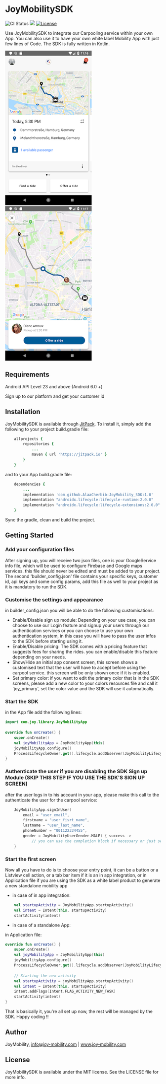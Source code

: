 # JoyMobilitySDK

![CI Status](https://api.travis-ci.org/travis-ci/travis-web.svg?branch=master)
[![](https://jitpack.io/v/AlaaCherbib/JoyMobility_SDK.svg)](https://jitpack.io/#AlaaCherbib/JoyMobility_SDK)
[![License](https://img.shields.io/cocoapods/l/JoyMobilitySDK.svg?style=flat)](https://cocoapods.org/pods/JoyMobilitySDK)

Use JoyMobilitySDK to integrate our Carpooling service within your own App.  You can also use it to have your own white label Mobility App with just few lines of Code. The SDK is fully written in Kotlin.

![Feed](https://github.com/AlaaCherbib/JoyMobilitySDK_Android/blob/master/doc-assets/feed.png)
![Details](https://github.com/AlaaCherbib/JoyMobilitySDK_Android/blob/master/doc-assets/details.png)

## Requirements
Android API Level 23 and above (Android 6.0 +)

Sign up to our platform and get your customer id

## Installation

JoyMobilitySDK is available through [JitPack](https://jitpack.io/). To install
it, simply add the following to your project build.gradle file:

```ruby
    allprojects {
        repositories {
            ...
            maven { url 'https://jitpack.io' }
        }
    }
```

and to your App build.gradle file:
```ruby
    dependencies { 
        ...
        implementation 'com.github.AlaaCherbib:JoyMobility_SDK:1.0'
        implementation "androidx.lifecycle:lifecycle-runtime:2.0.0"
        implementation "androidx.lifecycle:lifecycle-extensions:2.0.0"
    }
```
Sync the gradle, clean and build the project.

## Getting Started

### Add your configuration files
After signing up, you will receive two json files, one is your GoogleService info file, which will be used to configure Firebase and Google maps services. this file should never be edited and must be added to your project. The second 'builder_config.json' file contains your specific keys, customer id, api keys and some config params, add this file as well to your project as it is mandatory to run the SDK.

### Customise the settings and appearance
in builder_config.json you will be able to do the following customisations:

* Enable/Disable sign up module: Depending on your use case, you can choose to use our Login feature and signup your users through our authentication services or you can choose to use your own authentication system, in this case you will have to pass the user infos to the SDK before starting using it.
* Enable/Disable pricing: The SDK comes with a pricing feature that suggests fees for sharing the rides. you can enable/disable this feature depending on your needs.
* Show/Hide an initial app consent screen, this screen shows a customised text that the user will have to accept before using the carpool service. this screen will be only shown once if it is enabled.
* Set primary color: if you want to edit the primary color that is in the SDK screens, please add a new color to your colors resources file and call it 'joy_primary', set the color value and the SDK will use it automatically.

### Start the SDK
in the App file add the following lines: 
```kotlin
import com.joy.library.JoyMobilityApp

override fun onCreate() {
    super.onCreate()
    val joyMobilityApp = JoyMobilityApp(this)
    joyMobilityApp.configure()
    ProcessLifecycleOwner.get().lifecycle.addObserver(JoyMobilityLifecycleObserver())
}
```

### Authenticate the user if you are disabling the SDK Sign up Module (SKIP THIS STEP IF YOU USE THE SDK'S SIGN UP SCREEN)
after the user logs in to his account in your app, please make this call to the authenticate the user for the carpool service:
```kotlin
    JoyMobilityApp.signInUser(
        email = "user_email",
        firstname = "user_fisrt_name",
        lastname = "user_last_name",
        phoneNumber = "001122334455",
        gender = JoyMobilityUserGender.MALE) { success ->
            // you can use the completion block if necessary or just set it to nil
    }
```

### Start the first screen
Now all you have to do is to choose your entry point, it can be a button or a Listview cell action, or a tab bar item if it is an in app integration, or in Application file if you are using the SDK as a white label product to generate a new standalone mobility app 

* in case of in app integration:
```kotlin
    val startupActivity = JoyMobilityApp.startupActivity()
    val intent = Intent(this, startupActivity)
    startActivity(intent)
```
* in case of a standalone App:

in Application file:

```kotlin
override fun onCreate() {
    super.onCreate()
    val joyMobilityApp = JoyMobilityApp(this)
    joyMobilityApp.configure()
    ProcessLifecycleOwner.get().lifecycle.addObserver(JoyMobilityLifecycleObserver())
    
    // Starting the new activity
    val startupActivity = joyMobilityApp.startupActivity()
    val intent = Intent(this, startupActivity)
    intent.addFlags(Intent.FLAG_ACTIVITY_NEW_TASK)
    startActivity(intent)
}
```

That is basically it, you're all set up now, the rest will be managed by the SDK. Happy coding !!



## Author

JoyMobility, info@joy-mobility.com | www.joy-mobility.com

## License

JoyMobilitySDK is available under the MIT license. See the LICENSE file for more info.
